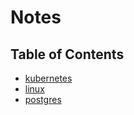 # Notes

## Table of Contents

* [kubernetes](/notes/kubernetes/README.md)   
* [linux](/notes/linux/README.md)   
* [postgres](/notes/postgres/README.md)   
